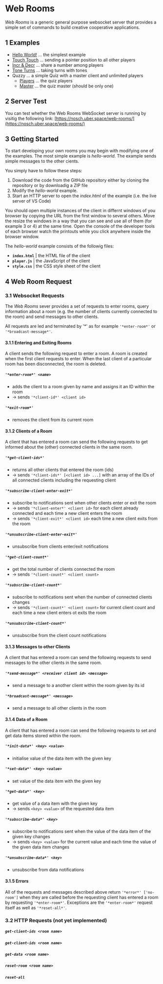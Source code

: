# Web Rooms
*Web Rooms* is a generic general purpose websocket server that provides a simple set of commands to build creative cooperative applications.

## 1 Examples

- [Hello World!](https://norbertschnell.github.io/web-rooms/hello-world/) ... the simplest example
- [Touch Touch](https://norbertschnell.github.io/web-rooms/touch-touch/) ... sending a pointer position to all other players
- [Incr & Decr](https://norbertschnell.github.io/web-rooms/incr-decr/) ... share a number among players
- [Tone Turns](https://norbertschnell.github.io/web-rooms/tone-turns/) ... taking turns with tones
- Quzzy ... a simple Quiz with a master client and unlimited players
  - [Players](https://norbertschnell.github.io/web-rooms/quizzy/) ... the quiz players
  - [Master](https://norbertschnell.github.io/web-rooms/quizzy/master.html) ... the quiz master (should be only one)

## 2 Server Test
You can test whether the Web Rooms WebSocket server is running by visitig the following link: [https://nosch.uber.space/web-rooms/](https://nosch.uber.space/web-rooms/)

## 3 Getting Started
To start developing your own rooms you may begin with modifying one of the examples. 
The most simple example is *hello-world*. The example sends simple messages to the other cients.

You simply have to follow these steps:
1. Download the code from the GitHub repository either by cloning the repository or by downloadig a ZIP file
2. Modify the *hello-world* example.
3. Start an HTTP server to open the *index.html* of the example (i.e. the live server of VS Code)

You should open multiple instances of the client in differnt windows of you browser by copying the URL from the first window to several others. Move the resize the windows in a way that you can see and use all of them (for example 3 or 4) at the same time. Open the console of the developer tools of each browser watch the printouts while you click anywhere inside the browser window.

The *hello-world* example consists of the followig files:
- **`index.html`** | the HTML file of the client
- **`player.js`** | the JavaScript of the client
- **`style.css`** | the CSS style sheet of the client

## 4 Web Room Request

### 3.1 Websocket Requests
The *Web Rooms* sever provides a set of requests to enter rooms, query information about a room (e.g. the number of clients currently connected to the room) and send messages to other clients.

All requests are led and terminated by '*' as for example `'*enter-room*'` or `'*broadcast-message*'`.

#### 3.1.1 Entering and Exiting Rooms
A client sends the following request to enter a room. A room is created when the first client requests to enter. When the last client of a particular room has been disconnected, the room is deleted.

##### `'*enter-room*' <name>`
- adds the client to a room given by name and assigns it an ID within the room
- &#8594; sends `'*client-id*' <client id>`

##### `'*exit-room*'`
- removes the client from its current room

#### 3.1.2 Clients of a Room
A client that has entered a room can send the following requests to get informed about the (other) connected clients in the same room.

##### `'*get-client-ids*'` 
- returns all other clients that entered the room (ids)  
- &#8594; sends `'*client-ids*' [<client id> ...]` with an array of the IDs of all connected clients including the requesting client

##### `'*subscribe-client-enter-exit*'`
- subscribe to notifications sent when other clients enter or exit the room
- &#8594; sends `'*client-enter*' <client id>` for each client already connected and each time a new client enters the room
- &#8594; sends `'*client-exit*' <client id>` each time a new client exits from the room

##### `'*unsubscribe-client-enter-exit*'`
- unsubscribe from clients enter/exit notifications

##### `'*get-client-count*'` 
- get the total number of clients connected the room
- &#8594; sends `'*client-count*' <client count>`

##### `'*subscribe-client-count*'` 
- subscribe to notifications sent when the number of connected clients changes
- &#8594; sends `'*client-count*' <client count>` for current client count and each time a new client enters ot exits the room

##### `'*unsubscribe-client-count*'`
- unsubscribe from the client count notifications

#### 3.1.3 Messages to other Clients
A client that has entered a room can send the following requests to send messages to the other clients in the same room.

##### `'*send-message*' <receiver client id> <message>`
- send a message to a another client within the room given by its id

##### `'*broadcast-message*' <message>`
- send a message to all other clients in the room

#### 3.1.4 Data of a Room
A client that has entered a room can send the following requests to set and get data items stored within the room.

##### `'*init-data*' <key> <value>`
- initialise value of the data item with the given key

##### `'*set-data*' <key> <value>`
- set value of the data item with the given key

##### `'*get-data*' <key>`
- get value of a data item with the given key
- &#8594; sends `<key> <value>` of the requested data item

##### `'*subscribe-data*' <key>`
- subscribe to notifications sent when the value of the data item of the given key changes 
- &#8594; sends `<key> <value>` for the current value and each time the value of the given data item changes

##### `'*unsubscribe-data*' <key>`
- unsubscribe from data notifications

#### 3.1.5 Errors
All of the requests and messages described above return `'*error*' ['no-room']` when they are called before the requesting client has entered a room by requesting `'*enter-room*'`. Exceptions are the `'*enter-room*'` request itself as well as `'*reset-all*'`.

### 3.2 HTTP Requests (not yet implemented)

##### `get-client-ids <room name>`

##### `get-client-ids <room name>`

##### `get-data <room name>`

##### `reset-room <room name>`

##### `reset-all`
